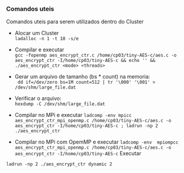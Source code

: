 ### Comandos uteis

Comandos uteis para serem utilizados dentro do Cluster

- Alocar um Cluster <br>
```ladalloc -n 1 -t 10 -s/e```

- Compilar e executar <br>
``` gcc -fopenmp aes_encrypt_ctr.c /home/cp03/tiny-AES-c/aes.c -o aes_encrypt_ctr -I/home/cp03/tiny-AES-c && echo '' && ./aes_encrypt_ctr <mode> <threads> ```

- Gerar um arquivo de tamanho (bs * count) na memoria: <br>
```  dd if=/dev/zero bs=1M count=512 | tr '\000' '\001' > /dev/shm/large_file.dat ```

- Verificar o arquivo: <br>
``` hexdump -C /dev/shm/large_file.dat ```

- Compilar no MPi e executar
```ladcomp -env mpicc aes_encrypt_ctr_mpi_openmp.c /home/cp03/tiny-AES-c/aes.c -o aes_encrypt_ctr -I/home/cp03/tiny-AES-c ; ladrun -np 2 ./aes_encrypt_ctr```

- Compilar no MPi com OpemMP e executar
```ladcomp -env  mpiompcc  aes_encrypt_ctr_mpi_openmp.c /home/cp03/tiny-AES-c/aes.c -o aes_encrypt_ctr -I/home/cp03/tiny-AES-c```
Executar

 ```ladrun -np 2 ./aes_encrypt_ctr dynamic 2```